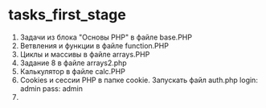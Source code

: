 # tasks_first_stage

1. Задачи из блока "Основы PHP" в файле base.PHP <br>
2. Ветвления и функции в файле function.PHP
3.  Циклы и массивы в файле arrays.PHP
4. Задание 8 в файле arrays2.php
5. Калькулятор в файле calc.PHP
6. Cookies и сессии PHP в папке  cookie. Запускать файл auth.php
  login: admin
  pass: admin
7. 
